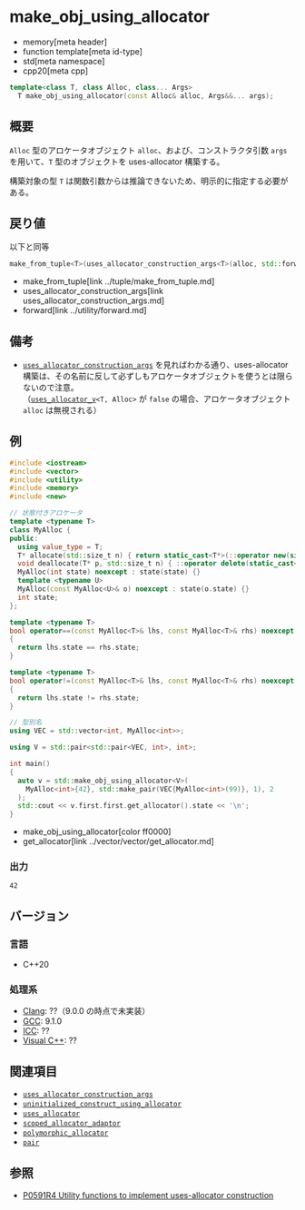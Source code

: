 # make_obj_using_allocator
* memory[meta header]
* function template[meta id-type]
* std[meta namespace]
* cpp20[meta cpp]

```cpp
template<class T, class Alloc, class... Args>
  T make_obj_using_allocator(const Alloc& alloc, Args&&... args);
```

## 概要
`Alloc` 型のアロケータオブジェクト `alloc`、および、コンストラクタ引数 `args` を用いて、`T` 型のオブジェクトを uses-allocator 構築する。

構築対象の型 `T` は関数引数からは推論できないため、明示的に指定する必要がある。


## 戻り値
以下と同等

```cpp
make_from_tuple<T>(uses_allocator_construction_args<T>(alloc, std::forward<Args>(args)...))
```
* make_from_tuple[link ../tuple/make_from_tuple.md]
* uses_allocator_construction_args[link uses_allocator_construction_args.md]
* forward[link ../utility/forward.md]


## 備考
- [`uses_allocator_construction_args`](uses_allocator_construction_args.md) を見ればわかる通り、uses-allocator 構築は、その名前に反して必ずしもアロケータオブジェクトを使うとは限らないので注意。  
	（[`uses_allocator_v`](uses_allocator.md)`<T, Alloc>` が `false` の場合、アロケータオブジェクト `alloc` は無視される）


## 例
```cpp example
#include <iostream>
#include <vector>
#include <utility>
#include <memory>
#include <new>

// 状態付きアロケータ
template <typename T>
class MyAlloc {
public:
  using value_type = T;
  T* allocate(std::size_t n) { return static_cast<T*>(::operator new(sizeof(T) * n)); }
  void deallocate(T* p, std::size_t n) { ::operator delete(static_cast<void*>(p), sizeof(T) * n); }
  MyAlloc(int state) noexcept : state(state) {}
  template <typename U>
  MyAlloc(const MyAlloc<U>& o) noexcept : state(o.state) {}
  int state;
};

template <typename T>
bool operator==(const MyAlloc<T>& lhs, const MyAlloc<T>& rhs) noexcept
{
  return lhs.state == rhs.state;
}

template <typename T>
bool operator!=(const MyAlloc<T>& lhs, const MyAlloc<T>& rhs) noexcept
{
  return lhs.state != rhs.state;
}

// 型別名
using VEC = std::vector<int, MyAlloc<int>>;

using V = std::pair<std::pair<VEC, int>, int>;

int main()
{
  auto v = std::make_obj_using_allocator<V>(
    MyAlloc<int>{42}, std::make_pair(VEC{MyAlloc<int>(99)}, 1), 2
  );
  std::cout << v.first.first.get_allocator().state << '\n';
}
```
* make_obj_using_allocator[color ff0000]
* get_allocator[link ../vector/vector/get_allocator.md]

### 出力
```
42
```


## バージョン
### 言語
- C++20

### 処理系
- [Clang](/implementation.md#clang): ??（9.0.0 の時点で未実装）
- [GCC](/implementation.md#gcc): 9.1.0
- [ICC](/implementation.md#icc): ??
- [Visual C++](/implementation.md#visual_cpp): ??


## 関連項目
- [`uses_allocator_construction_args`](uses_allocator_construction_args.md)
- [`uninitialized_construct_using_allocator`](uninitialized_construct_using_allocator.md)
- [`uses_allocator`](uses_allocator.md)
- [`scoped_allocator_adaptor`](../scoped_allocator/scoped_allocator_adaptor.md)
- [`polymorphic_allocator`](../memory_resource/polymorphic_allocator.md)
- [`pair`](../utility/pair.md)


## 参照
- [P0591R4 Utility functions to implement uses-allocator construction](http://www.open-std.org/jtc1/sc22/wg21/docs/papers/2018/p0591r4.pdf)
